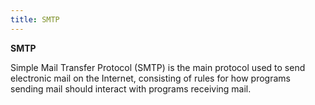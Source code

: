 ```yaml
---
title: SMTP
---
```



**SMTP**


Simple Mail Transfer Protocol (SMTP) is the main protocol used to send  electronic mail on the Internet, consisting of rules for how programs  sending mail should interact with programs receiving mail.
